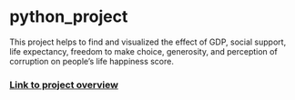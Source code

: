 # python_project
This project helps to find and visualized the effect of GDP, social support, life expectancy, freedom to make choice, generosity, and perception of corruption on people’s life happiness score.
### [Link to project overview](https://github.com/caoxinyu1999/python_project/wiki/project-overview)
